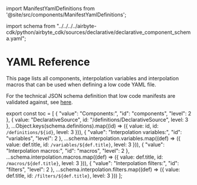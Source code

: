 import ManifestYamlDefinitions from '@site/src/components/ManifestYamlDefinitions';

import schema from
"../../../../airbyte-cdk/python/airbyte_cdk/sources/declarative/declarative_component_schema.yaml";

# YAML Reference

This page lists all components, interpolation variables and interpolation macros that can be used
when defining a low code YAML file.

For the technical JSON schema definition that low code manifests are validated against, see
[here](https://github.com/airbytehq/airbyte/blob/master/airbyte-cdk/python/airbyte_cdk/sources/declarative/declarative_component_schema.yaml).

<ManifestYamlDefinitions />

export const toc = [ { "value": "Components:", "id": "components", "level": 2 }, { value:
"DeclarativeSource", id: "/definitions/DeclarativeSource", level: 3 },
...Object.keys(schema.definitions).map((id) => ({ value: id, id: `/definitions/${id}`, level: 3 })),
{ "value": "Interpolation variables:", "id": "variables", "level": 2 },
...schema.interpolation.variables.map((def) => ({ value: def.title, id: `/variables/${def.title}`,
level: 3 })), { "value": "Interpolation macros:", "id": "macros", "level": 2 },
...schema.interpolation.macros.map((def) => ({ value: def.title, id: `/macros/${def.title}`, level:
3 })), { "value": "Interpolation filters:", "id": "filters", "level": 2 },
...schema.interpolation.filters.map((def) => ({ value: def.title, id: `/filters/${def.title}`,
level: 3 })) ];

